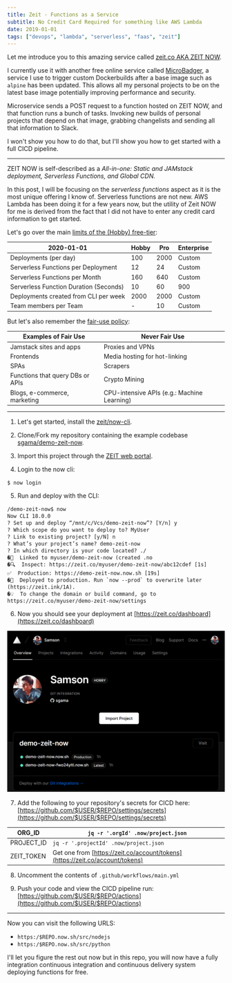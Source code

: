 ```yaml
---
title: Zeit - Functions as a Service
subtitle: No Credit Card Required for something like AWS Lambda
date: 2019-01-01
tags: ["devops", "lambda", "serverless", "faas", "zeit"]
---
```


Let me introduce you to this amazing service called [zeit.co AKA ZEIT NOW](https://zeit.co).

I currently use it with another free online service called [MicroBadger](https://microbadger.com/), a service I use to trigger custom Dockerbuilds after a base image such as `alpine` has been updated.
This allows all my personal projects to be on the latest base image potentially improving performance and security.

Microservice sends a POST request to a function hosted on ZEIT NOW, and that function runs a bunch of tasks. Invoking new builds of personal projects that depend on that image, grabbing changelists and sending all that information to Slack.

I won't show you how to do that, but I'll show you how to get started with a full CICD pipeline.

---------------------

ZEIT NOW is self-described as a *All-in-one: Static and JAMstack deployment, Serverless Functions, and Global CDN.* 

In this post, I will be focusing on the *serverless functions* aspect as it is the most unique offering I know of.
Serverless functions are not new. AWS Lambda has been doing it for a few years now, but the utility of Zeit NOW for me is derived from the fact that I did not have to enter any credit card information to get started.

Let's go over the main [limits of the (Hobby) free-tier](https://zeit.co/docs/v2/platform/limits#general-limits):

|2020-01-01|Hobby|Pro|Enterprise|
|---|---|---|---|
|Deployments (per day)|100|2000|Custom|
|Serverless Functions per Deployment|12|24|Custom|
|Serverless Functions per Month|160|640|Custom|
|Serverless Function Duration (Seconds)|10|60|900|
|Deployments created from CLI per week|2000|2000|Custom|
|Team members per Team|-|10|Custom|

But let's also remember the [fair-use policy](https://zeit.co/docs/v2/platform/fair-use-policy):

|Examples of Fair Use|Never Fair Use|
|---|---|
|Jamstack sites and apps|Proxies and VPNs|
|Frontends|Media hosting for hot-linking|
|SPAs|Scrapers|
|Functions that query DBs or APIs|Crypto Mining|
|Blogs, e-commerce, marketing|CPU-intensive APIs (e.g.: Machine Learning)|

---------------------

1. Let's get started, install the [zeit/now-cli](https://github.com/zeit/now-cli).

2. Clone/Fork my repository containing the example codebase [sgama/demo-zeit-now](https://github.com/sgama/demo-zeit-now).

3. Import this project through the [ZEIT web portal](https://zeit.co/import).

4. Login to the now cli:
```
$ now login
```

5. Run and deploy with the CLI:
```
/demo-zeit-now$ now
Now CLI 18.0.0
? Set up and deploy “/mnt/c/Vcs/demo-zeit-now”? [Y/n] y
? Which scope do you want to deploy to? MyUser
? Link to existing project? [y/N] n
? What’s your project’s name? demo-zeit-now
? In which directory is your code located? ./
�🔗  Linked to myuser/demo-zeit-now (created .no
�🔍  Inspect: https://zeit.co/myuser/demo-zeit-now/abc12cdef [1s]
✅  Production: https://demo-zeit-now.now.sh [19s]
�📝  Deployed to production. Run `now --prod` to overwrite later (https://zeit.ink/1A).
�💡  To change the domain or build command, go to https://zeit.co/myuser/demo-zeit-now/settings
```

6. Now you should see your deployment at [https://zeit.co/dashboard](https://zeit.co/dashboard)

![Dashboard](dashboard.png "Dashboard")

7. Add the following to your repository's secrets for CICD here: [https://github.com/$USER/$REPO/settings/secrets](https://github.com/$USER/$REPO/settings/secrets)

|ORG_ID|`jq -r '.orgId' .now/project.json`|
|---|---|
|PROJECT_ID|`jq -r '.projectId' .now/project.json`|
|ZEIT_TOKEN|Get one from [https://zeit.co/account/tokens](https://zeit.co/account/tokens)|

8. Uncomment the contents of `.github/workflows/main.yml`

9. Push your code and view the CICD pipeline run: [https://github.com/$USER/$REPO/actions](https://github.com/$USER/$REPO/actions)

----------------------

Now you can visit the following URLS:

  - `https:/$REPO.now.sh/src/nodejs`
  - `https:/$REPO.now.sh/src/python`

I'll let you figure the rest out now but in this repo, you will now have a fully integration continuous integration and continuous delivery system deploying functions for free.